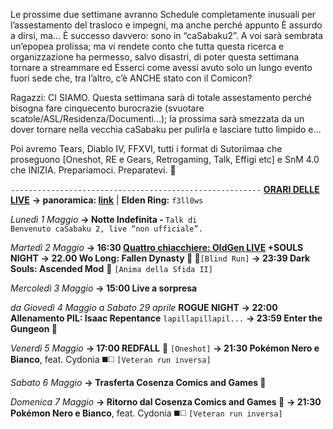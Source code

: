 Le prossime due settimane avranno Schedule completamente inusuali per l’assestamento del trasloco e impegni, ma anche perché appunto È assurdo a dirsi, ma… È successo davvero: sono in “caSabaku2”. A voi sarà sembrata un’epopea prolissa; ma vi rendete conto che tutta questa ricerca e organizzazione ha permesso, salvo disastri, di poter questa settimana tornare a streammare ed Esserci come avessi avuto solo un lungo evento fuori sede che, tra l’altro, c’è ANCHE stato con il Comicon?

Ragazzi: CI SIAMO.
Questa settimana sarà di totale assestamento perché bisogna fare cinquecento burocrazie (svuotare scatole/ASL/Residenza/Documenti…); la prossima sarà smezzata da un dover tornare nella vecchia caSabaku per pulirla e lasciare tutto limpido e…

Poi avremo Tears, Diablo IV, FFXVI, tutti i format di Sutoriimaa che proseguono [Oneshot, RE e Gears, Retrogaming, Talk, Effigi etc] e SnM 4.0 che INIZIA. Prepariamoci. Preparatevi. 📌

<code>--------------------------------------------------------</code>
<b><u>ORARI DELLE LIVE</u></b>
<b>→ panoramica: <a href="https://trello.com/b/iKwdSGf3/sabaku">link</a></b> | <b>Elden Ring:</b> <code>f3ll0ws</code>

<i>Lunedì 1 Maggio</i>
<b>→ Notte Indefinita - </b><code>Talk di Benvenuto caSabaku 2, live “non ufficiale”.</code>

<i>Martedì 2 Maggio</i>
<b>→ 16:30 <a href="https://www.twitch.tv/oldgenproject">Quattro chiacchiere: OldGen LIVE</a> </b> 
<b>+SOULS NIGHT</b>
<b>→ 22.00 Wo Long: Fallen Dynasty 🥠 🐉</b><code>[Blind Run]</code>
<b>→ 23:39 Dark Souls: Ascended Mod</b> 🔮 <code>[Anima della Sfida II]</code>

<i>Mercoledì 3 Maggio</i>
<b>→ 15:00 Live a sorpresa</b> 

<i>da Giovedì 4 Maggio a Sabato 29 aprile</i>
<b>ROGUE NIGHT</b>
<b>→ 22:00 Allenamento PIL: Isaac Repentance</b> <code>lapillapillapil...</code>
<b>→ 23:59 Enter the Gungeon 🔫</b>

<i>Venerdì 5 Maggio</i>
<b>→ 17:00 REDFALL</b> 🧛 <code>[Oneshot]</code>
<b>→ 21:30 Pokémon Nero e Bianco</b>, feat. Cydonia ◼️◻️ <code>[Veteran run inversa]</code>

<i>Sabato 6 Maggio</i>
<b>→ Trasferta Cosenza Comics and Games 🧳</b>

<i>Domenica 7 Maggio</i>
<b>→ Ritorno dal Cosenza Comics and Games 🧳</b>
<b>→ 21:30 Pokémon Nero e Bianco</b>, feat. Cydonia ◼️◻️ <code>[Veteran run inversa]</code>
